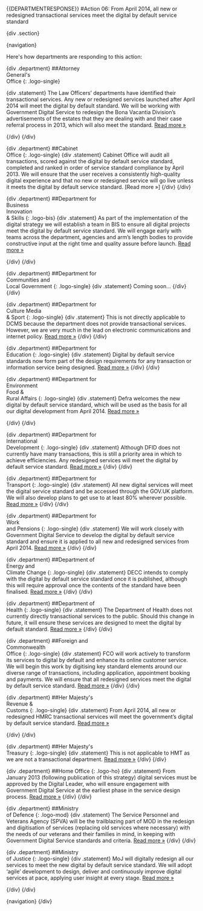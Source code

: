 {{DEPARTMENTRESPONSE}}
#Action 06: From April 2014, all new or redesigned transactional services meet the digital by default service standard

{div .section}

{navigation}

Here's how departments are responding to this action:



{div .department}
##Attorney <br> General's <br> Office
{: .logo-single}

{div .statement}
The Law Officers’ departments have identified their transactional services. Any new or redesigned services launched after April 2014 will meet the digital by default standard. We will be working with Government Digital Service to redesign the Bona Vacantia Division’s advertisements of the estates that they are dealing with and their case referral process in 2013, which will also meet the standard. [Read more »](https://www.gov.uk/government/publications/law-officers-departments-digital-strategy)


{/div}
{/div}

{div .department}
##Cabinet<br>Office
{: .logo-single}
{div .statement}
Cabinet Office will audit all transactions, scored against the digital by default service standard, completed and ranked in order of service standard compliance by April 2013. We will ensure that the user receives a consistently high-quality digital experience and that no new or redesigned service will go live unless it meets the digital by default service standard. [Read more »]
{/div}
{/div}

{div .department}
##Department for<br>Business<br>Innovation<br>& Skills
{: .logo-bis}
{div .statement}
As part of the implementation of the digital strategy we will establish a team in BIS to ensure all digital projects meet the digital by default service standard. We will engage early with teams across the department, agencies and arm’s length bodies to provide constructive input at the right time and quality assure before launch. [Read more »](http://discuss.bis.gov.uk/digitalstrategy)

{/div}
{/div}

{div .department}
##Department for<br>Communities and<br>Local Government
{: .logo-single}
{div .statement}
Coming soon...
{/div}
{/div}

{div .department}
##Department for<br>Culture Media<br>& Sport
{: .logo-single}
{div .statement}
This is not directly applicable to DCMS because the department does not provide transactional services. However, we are very much in the lead on electronic communications and internet policy. [Read more »](http://www.dcms.gov.uk/publications/9586.aspx)
{/div}
{/div}


{div .department}
##Department for<br>Education
{: .logo-single}
{div .statement}
Digital by default service standards now form part of the design requirements for any transaction or information service being designed. [Read more »](http://www.education.gov.uk/digitalstrategy)
{/div}
{/div}

{div .department}
##Department for<br>Environment<br>Food &<br>Rural Affairs
{: .logo-single}
{div .statement}
Defra welcomes the new digital by default service standard, which will be used as the basis for all our digital development from April 2014. [Read more »](http://www.defra.gov.uk/publications/2012/12/20/pb13863-digital-strategy-2012/)

{/div}
{/div}

{div .department}
##Department for<br>International<br>Development
{: .logo-single}
{div .statement}
Although DFID does not currently have many transactions, this is still a priority area in which to achieve efficiencies. Any redesigned services will meet the digital by default service standard. [Read more »](http://www.dfid.gov.uk/about-us/How-we-measure-progress/dfid-digital-strategy/)
{/div}
{/div}

{div .department}
##Department for<br>Transport
{: .logo-single}
{div .statement}
All new digital services will meet the digital service standard and be accessed through the GOV.UK platform. We will also develop plans to get use to at least 80% wherever possible. [Read more »](https://www.gov.uk/government/publications/department-for-transport-digital-strategy)
{/div}
{/div}

{div .department}
##Department for<br>Work<br>and Pensions
{: .logo-single}
{div .statement}
We will work closely with Government Digital Service to develop the digital by default service standard and ensure it is applied to all new and redesigned services from April 2014. [Read more »](http://www.dwp.gov.uk/publications/corporate-publications/digital-strategy.shtml)
{/div}
{/div}

{div .department}
##Department of<br>Energy and<br>Climate Change
{: .logo-single}
{div .statement}
DECC intends to comply with the digital by default service standard once it is published, although this will require approval once the contents of the standard have been finalised. [Read more »](http://www.decc.gov.uk/en/content/cms/about/our_goals/our_goals.aspx#dds)
{/div}
{/div}


{div .department}
##Department of<br>Health
{: .logo-single}
{div .statement}
The Department of Health does not currently directly transactional services to the public. Should this change in future, it will ensure these services are designed to meet the digital by default standard. [Read more »](http://digitalhealth.dh.gov.uk/digital-strategy)
{/div}
{/div}

{div .department}
##Foreign and<br>Commonwealth<br>Office
{: .logo-single}
{div .statement}
FCO will work actively to transform its services to digital by default and enhance its online customer service. We will begin this work by digitising key standard elements around our diverse range of transactions, including application, appointment booking and payments. We will ensure that all redesigned services meet the digital by default service standard. [Read more »](https://www.gov.uk/government/publications/the-fco-digital-strategy)
{/div}
{/div}

{div .department}
##Her Majesty's<br>Revenue &<br>Customs
{: .logo-single}
{div .statement}
From April 2014, all new or redesigned HMRC transactional services will meet the government’s digital by default service standard. [Read more »](http://www.hmrc.gov.uk/about/2012-digital-strategy.pdf)

{/div}
{/div}

{div .department}
##Her Majesty's<br>Treasury
{: .logo-single}
{div .statement}
This is not applicable to HMT as we are not a transactional department. [Read more »](http://www.hm-treasury.gov.uk/digital_strategy)
{/div}
{/div}

{div .department}
##Home Office
{: .logo-ho}
{div .statement}
From January 2013 (following publication of this strategy) digital services must be approved by the Digital Leader, who will ensure engagement with Government Digital Service at the earliest phase in the service design process. [Read more »](http://www.homeoffice.gov.uk/publications/about-us/corporate-publications/ho-digital-strategy/)
{/div}
{/div}

{div .department}
##Ministry<br>of Defence
{: .logo-mod}
{div .statement}
The Service Personnel and Veterans Agency (SPVA) will be the trailblazing part of MOD in the redesign and digitisation of services (replacing old services where necessary) with the needs of our veterans and their families in mind, in keeping with Government Digital Service standards and criteria. [Read more »](https://www.gov.uk/government/publications/digital-in-defence)
{/div}
{/div}

{div .department}
##Ministry<br>of Justice
{: .logo-single}
{div .statement}
MoJ will digitally redesign all our services to meet the new digital by default service standard. We will adopt ‘agile’ development to design, deliver and continuously improve digital services at pace, applying user insight at every stage. [Read more »](http://open.justice.gov.uk/digital-strategy/#theme-01-transforming-our-services)

{/div}
{/div}

{navigation}
{/div}





